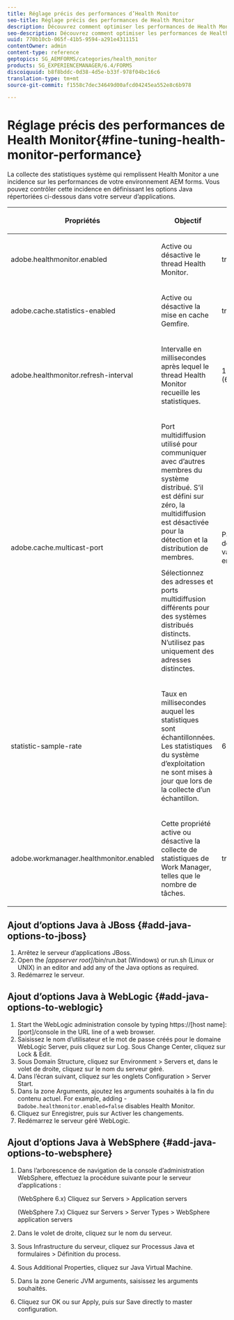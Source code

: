 ```yaml
---
title: Réglage précis des performances d’Health Monitor
seo-title: Réglage précis des performances de Health Monitor
description: Découvrez comment optimiser les performances de Health Monitor
seo-description: Découvrez comment optimiser les performances de Health Monitor
uuid: 770b10cb-065f-41b5-9594-a291e4311151
contentOwner: admin
content-type: reference
geptopics: SG_AEMFORMS/categories/health_monitor
products: SG_EXPERIENCEMANAGER/6.4/FORMS
discoiquuid: b8f8bddc-0d38-4d5e-b33f-978f04bc16c6
translation-type: tm+mt
source-git-commit: f1558c7dec34649d00afcd04245ea552e8c6b978

---
```



# Réglage précis des performances de Health Monitor{#fine-tuning-health-monitor-performance}

La collecte des statistiques système qui remplissent Health Monitor a une incidence sur les performances de votre environnement AEM forms. Vous pouvez contrôler cette incidence en définissant les options Java répertoriées ci-dessous dans votre serveur d’applications.

<table> 
 <thead> 
  <tr> 
   <th><p>Propriétés</p></th> 
   <th><p>Objectif</p></th> 
   <th><p>Valeur par défaut</p></th> 
  </tr> 
 </thead> 
 <tbody>
  <tr> 
   <td><p>adobe.healthmonitor.enabled</p></td> 
   <td><p>Active ou désactive le thread Health Monitor.</p></td> 
   <td><p>true</p></td> 
  </tr> 
  <tr> 
   <td><p>adobe.cache.statistics-enabled</p></td> 
   <td><p>Active ou désactive la mise en cache Gemfire.</p></td> 
   <td><p>true</p></td> 
  </tr> 
  <tr> 
   <td><p>adobe.healthmonitor.refresh-interval</p></td> 
   <td><p>Intervalle en millisecondes après lequel le thread Health Monitor recueille les statistiques.</p></td> 
   <td><p>10 minutes (600 000 millisecondes)</p></td> 
  </tr> 
  <tr> 
   <td><p>adobe.cache.multicast-port</p></td> 
   <td><p>Port multidiffusion utilisé pour communiquer avec d’autres membres du système distribué. S’il est défini sur zéro, la multidiffusion est désactivée pour la détection et la distribution de membres. </p><p>Sélectionnez des adresses et ports multidiffusion différents pour des systèmes distribués distincts. N’utilisez pas uniquement des adresses distinctes.</p></td> 
   <td><p>Pas de valeur par défaut. Les valeurs valides sont comprises entre 0 et 65535.</p></td> 
  </tr> 
  <tr> 
   <td><p>statistic-sample-rate</p></td> 
   <td><p>Taux en millisecondes auquel les statistiques sont échantillonnées. Les statistiques du système d’exploitation ne sont mises à jour que lors de la collecte d’un échantillon.</p></td> 
   <td><p>600000</p></td> 
  </tr> 
  <tr> 
   <td><p>adobe.workmanager.healthmonitor.enabled</p></td> 
   <td><p>Cette propriété active ou désactive la collecte de statistiques de Work Manager, telles que le nombre de tâches.</p></td> 
   <td><p>true</p></td> 
  </tr> 
 </tbody> 
</table>

## Ajout d’options Java à JBoss {#add-java-options-to-jboss}

1. Arrêtez le serveur d’applications JBoss.
1. Open the *[appserver root]*/bin/run.bat (Windows) or run.sh (Linux or UNIX) in an editor and add any of the Java options as required.
1. Redémarrez le serveur.

## Ajout d’options Java à WebLogic {#add-java-options-to-weblogic}

1. Start the WebLogic administration console by typing https://[host name]:[port]/console in the URL line of a web browser.
1. Saisissez le nom d’utilisateur et le mot de passe créés pour le domaine WebLogic Server, puis cliquez sur Log. Sous Change Center, cliquez sur Lock &amp; Edit.
1. Sous Domain Structure, cliquez sur Environment > Servers et, dans le volet de droite, cliquez sur le nom du serveur géré.
1. Dans l’écran suivant, cliquez sur les onglets Configuration > Server Start.
1. Dans la zone Arguments, ajoutez les arguments souhaités à la fin du contenu actuel. For example, adding - `Dadobe.healthmonitor.enabled=false` disables Health Monitor.
1. Cliquez sur Enregistrer, puis sur Activer les changements.
1. Redémarrez le serveur géré WebLogic.

## Ajout d’options Java à WebSphere {#add-java-options-to-websphere}

1. Dans l’arborescence de navigation de la console d’administration WebSphere, effectuez la procédure suivante pour le serveur d’applications :

   (WebSphere 6.x) Cliquez sur Servers > Application servers

   (WebSphere 7.x) Cliquez sur Servers > Server Types > WebSphere application servers

1. Dans le volet de droite, cliquez sur le nom du serveur.
1. Sous Infrastructure du serveur, cliquez sur Processus Java et formulaires > Définition du process.
1. Sous Additional Properties, cliquez sur Java Virtual Machine.
1. Dans la zone Generic JVM arguments, saisissez les arguments souhaités.
1. Cliquez sur OK ou sur Apply, puis sur Save directly to master configuration.

